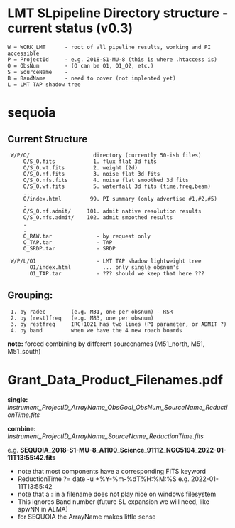 # LMT SLpipeline Directory structure - current status (v0.3)

    W = WORK_LMT      - root of all pipeline results, working and PI accessible
    P = ProjectId     - e.g. 2018-S1-MU-8 (this is where .htaccess is)
    O = ObsNum        - (O can be O1, O1_O2, etc.)
    S = SourceName    - 
    B = BandName      - need to cover (not implented yet)
    L = LMT TAP shadow tree

#  sequoia

## Current Structure

     W/P/O/                    directory (currently 50-ish files)
         O/S_O.fits            1. flux flat 3d fits
         O/S_O.wt.fits         2. weight (2d)
         O/S_O.nf.fits         3. noise flat 3d fits 
         O/S_O.nfs.fits        4. noise flat smoothed 3d fits
         O/S_O.wf.fits         5. waterfall 3d fits (time,freq,beam)
         ...
         O/index.html         99. PI summary (only advertise #1,#2,#5)
         .
         O/S_O.nf.admit/     101. admit native resolution results
         O/S_O.nfs.admit/    102. admit smoothed results
         .
         .
         O_RAW.tar              - by request only
         O_TAP.tar              - TAP
         O_SRDP.tar             - SRDP
		 
	 W/P/L/O1                   - LMT TAP shadow lightweight tree
	       O1/index.html          ... only single obsnum's
		   O1_TAP.tar           - ??? should we keep that here ???


## Grouping:
     1. by radec        (e.g. M31, one per obsnum) - RSR 
     2. by (rest)freq   (e.g. M83, one per obsnum)
     3. by restfreq     IRC+1021 has two lines (PI parameter, or ADMIT ?)
     4. by band         when we have the 4 new roach boards
 
**note:**   forced combining by different sourcenames (M51_north, M51, M51_south)


# Grant_Data_Product_Filenames.pdf

**single:**  *Instrument_ProjectID_ArrayName_ObsGoal_ObsNum_SourceName_ReductionTime.fits*

**combine:** *Instrument_ProjectID_ArrayName_SourceName_ReductionTime.fits*

e.g.     **SEQUOIA_2018-S1-MU-8_A1100_Science_91112_NGC5194_2022-01-11T13:55:42.fits**

- note that most components have a corresponding FITS keyword
- ReductionTime  ?=    date -u +%Y-%m-%dT%H:%M:%S  e.g.  2022-01-11T13:55:42
- note that a : in a filename does not play nice on windows filesystem
- This ignores Band number (future SL expansion we will need, like spwNN in ALMA)
- for SEQUOIA the ArrayName makes little sense
